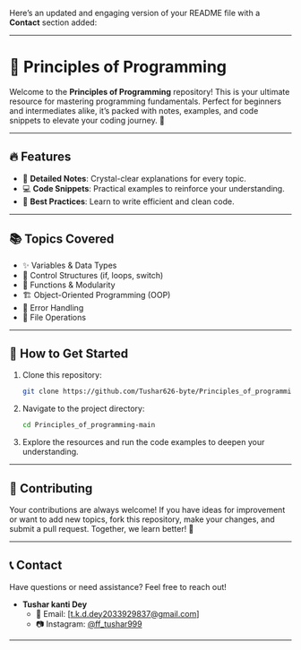 Here’s an updated and engaging version of your README file with a **Contact** section added:  

---

# 🌟 Principles of Programming  

Welcome to the **Principles of Programming** repository! This is your ultimate resource for mastering programming fundamentals. Perfect for beginners and intermediates alike, it’s packed with notes, examples, and code snippets to elevate your coding journey. 🚀  

---

## 🔥 Features  
- 📖 **Detailed Notes**: Crystal-clear explanations for every topic.  
- 💻 **Code Snippets**: Practical examples to reinforce your understanding.  
- 🎯 **Best Practices**: Learn to write efficient and clean code.  

---

## 📚 Topics Covered  
- ✨ Variables & Data Types  
- 🔄 Control Structures (if, loops, switch)  
- 🔧 Functions & Modularity  
- 🏗️ Object-Oriented Programming (OOP)  
- 🚨 Error Handling  
- 📂 File Operations  

---

## 🚀 How to Get Started  
1. Clone this repository:  
   ```bash  
   git clone https://github.com/Tushar626-byte/Principles_of_programming-main.git  
   ```  
2. Navigate to the project directory:  
   ```bash  
   cd Principles_of_programming-main  
   ```  
3. Explore the resources and run the code examples to deepen your understanding.  

---

## 🤝 Contributing  
Your contributions are always welcome! If you have ideas for improvement or want to add new topics, fork this repository, make your changes, and submit a pull request. Together, we learn better! 🌟  

---

## 📞 Contact  
Have questions or need assistance? Feel free to reach out!  
- **Tushar kanti Dey**  
  - 📧 Email: [t.k.d.dey2033929837@gmail.com]
  - 📷 Instagram: [@ff_tushar999](https://www.instagram.com/ff_tushar999)  

---
